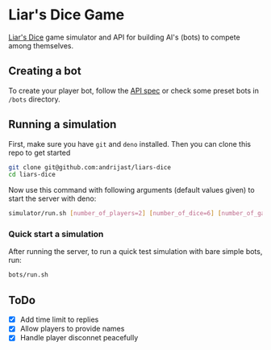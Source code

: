 
# Liar's Dice Game

[Liar's Dice](/Game%20rules.md) game simulator and API for building AI's (bots) to compete among themselves.


## Creating a bot

To create your player bot, follow the [API spec](/API.md) or check some preset bots in `/bots` directory.


## Running a simulation

First, make sure you have `git` and `deno` installed. Then you can clone this repo to get started

```bash
git clone git@github.com:andrijast/liars-dice
cd liars-dice
```

Now use this command with following arguments (default values given) to start the server with deno:

```bash
simulator/run.sh [number_of_players=2] [number_of_dice=6] [number_of_games=1] [port=5533]
```

### Quick start a simulation

After running the server, to run a quick test simulation with bare simple bots, run:

```bash
bots/run.sh
```

## ToDo

- [x] Add time limit to replies
- [x] Allow players to provide names
- [x] Handle player disconnet peacefully
